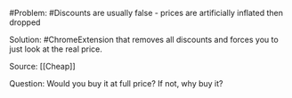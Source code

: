 #Problem: #Discounts are usually false - prices are artificially inflated then dropped

Solution: #ChromeExtension that removes all discounts and forces you to just look at the real price. 

Source: [[Cheap]]

Question: Would you buy it at full price? If not, why buy it?